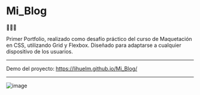 # Mi_Blog
🖤🖤🖤


Primer Portfolio, realizado como desafío práctico del curso de Maquetación en CSS, utilizando Grid y Flexbox.  Diseñado para adaptarse a cualquier dispositivo de los usuarios.

------------

Demo del proyecto: https://lihuelm.github.io/Mi_Blog/

------------

![image](https://user-images.githubusercontent.com/110037132/208241551-0a083190-d513-4afe-9944-b83b4124e53c.png)


